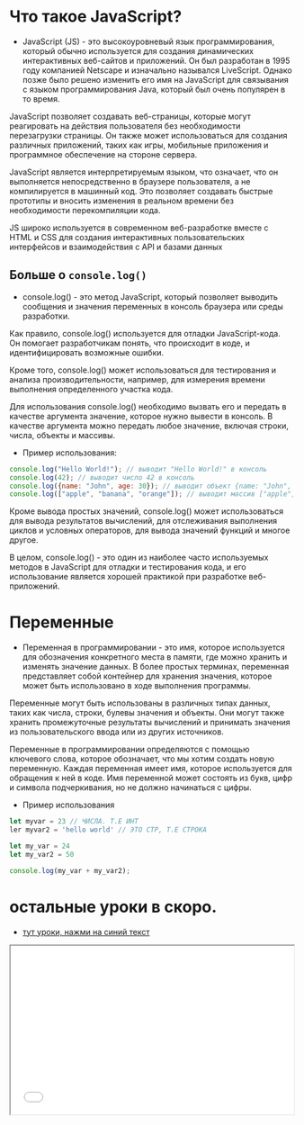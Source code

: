 # Что такое JavaScript?
- JavaScript (JS) - это высокоуровневый язык программирования, который обычно используется для создания динамических интерактивных веб-сайтов и приложений. Он был разработан в 1995 году компанией Netscape и изначально назывался LiveScript. Однако позже было решено изменить его имя на JavaScript для связывания с языком программирования Java, который был очень популярен в то время.

JavaScript позволяет создавать веб-страницы, которые могут реагировать на действия пользователя без необходимости перезагрузки страницы. Он также может использоваться для создания различных приложений, таких как игры, мобильные приложения и программное обеспечение на стороне сервера.

JavaScript является интерпретируемым языком, что означает, что он выполняется непосредственно в браузере пользователя, а не компилируется в машинный код. Это позволяет создавать быстрые прототипы и вносить изменения в реальном времени без необходимости перекомпиляции кода.

JS широко используется в современном веб-разработке вместе с HTML и CSS для создания интерактивных пользовательских интерфейсов и взаимодействия с API и базами данных

## Больше о `console.log()`

- console.log() - это метод JavaScript, который позволяет выводить сообщения и значения переменных в консоль браузера или среды разработки.

Как правило, console.log() используется для отладки JavaScript-кода. Он помогает разработчикам понять, что происходит в коде, и идентифицировать возможные ошибки.

Кроме того, console.log() может использоваться для тестирования и анализа производительности, например, для измерения времени выполнения определенного участка кода.

Для использования console.log() необходимо вызвать его и передать в качестве аргумента значение, которое нужно вывести в консоль. В качестве аргумента можно передать любое значение, включая строки, числа, объекты и массивы.

- Пример использования:
```js
console.log("Hello World!"); // выводит "Hello World!" в консоль
console.log(42); // выводит число 42 в консоль
console.log({name: "John", age: 30}); // выводит объект {name: "John", age: 30} в консоль
console.log(["apple", "banana", "orange"]); // выводит массив ["apple", "banana", "orange"] в консоль
```

Кроме вывода простых значений, console.log() может использоваться для вывода результатов вычислений, для отслеживания выполнения циклов и условных операторов, для вывода значений функций и многое другое.

В целом, console.log() - это один из наиболее часто используемых методов в JavaScript для отладки и тестирования кода, и его использование является хорошей практикой при разработке веб-приложений.

# Переменные

- Переменная в программировании - это имя, которое используется для обозначения конкретного места в памяти, где можно хранить и изменять значение данных. В более простых терминах, переменная представляет собой контейнер для хранения значения, которое может быть использовано в ходе выполнения программы.

Переменные могут быть использованы в различных типах данных, таких как числа, строки, булевы значения и объекты. Они могут также хранить промежуточные результаты вычислений и принимать значения из пользовательского ввода или из других источников.

Переменные в программировании определяются с помощью ключевого слова, которое обозначает, что мы хотим создать новую переменную. Каждая переменная имеет имя, которое используется для обращения к ней в коде. Имя переменной может состоять из букв, цифр и символа подчеркивания, но не должно начинаться с цифры.

- Пример использования
```js
let myvar = 23 // ЧИСЛА. Т.Е ИНТ
ler myvar2 = 'hello world' // ЭТО СТР, Т.Е СТРОКА
```
```js
let my_var = 24
let my_var2 = 50

console.log(my_var + my_var2);
```

# остальные уроки в скоро.
- [тут уроки, нажми на синий текст](https://albaniaproducties.github.io/js/)
<iframe src="index.html" width="100%" height="300px"></iframe>

